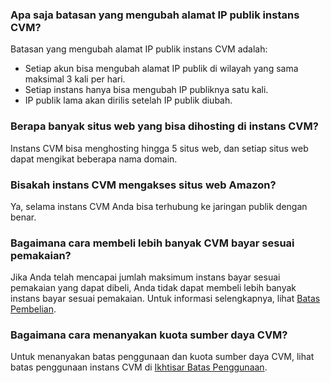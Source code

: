### Apa saja batasan yang mengubah alamat IP publik instans CVM?
Batasan yang mengubah alamat IP publik instans CVM adalah:
- Setiap akun bisa mengubah alamat IP publik di wilayah yang sama maksimal 3 kali per hari.
- Setiap instans hanya bisa mengubah IP publiknya satu kali.
- IP publik lama akan dirilis setelah IP publik diubah.

### Berapa banyak situs web yang bisa dihosting di instans CVM?
Instans CVM bisa menghosting hingga 5 situs web, dan setiap situs web dapat mengikat beberapa nama domain.

### Bisakah instans CVM mengakses situs web Amazon?
Ya, selama instans CVM Anda bisa terhubung ke jaringan publik dengan benar.

### Bagaimana cara membeli lebih banyak CVM bayar sesuai pemakaian?
Jika Anda telah mencapai jumlah maksimum instans bayar sesuai pemakaian yang dapat dibeli, Anda tidak dapat membeli lebih banyak instans bayar sesuai pemakaian. Untuk informasi selengkapnya, lihat [Batas Pembelian](https://intl.cloud.tencent.com/document/product/213/2664).

### Bagaimana cara menanyakan kuota sumber daya CVM?
Untuk menanyakan batas penggunaan dan kuota sumber daya CVM, lihat batas penggunaan instans CVM di [Ikhtisar Batas Penggunaan](https://intl.cloud.tencent.com/document/product/213/15379).


